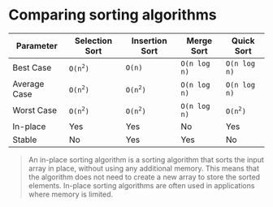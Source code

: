 # Comparing sorting algorithms

Parameter   |Selection Sort               |Insertion Sort               |Merge Sort             |Quick Sort
----------- |----------------             |----------------             |------------           |----------------------
Best Case   |<code>O(n<sup>2</sup>)</code>|<code>O(n)</code>            |<code>O(n log n)</code>|<code>O(n log n)</code> 
Average Case|<code>O(n<sup>2</sup>)</code>|<code>O(n<sup>2</sup>)</code>|<code>O(n log n)</code>|<code>O(n log n)</code> 
Worst Case  |<code>O(n<sup>2</sup>)</code>|<code>O(n<sup>2</sup>)</code>|<code>O(n log n)</code>|<code>O(n<sup>2</sup>)<code>
In-place    | Yes                         |Yes                          | No                    |Yes
Stable      | No                          |Yes                          | Yes                   |No

> An in-place sorting algorithm is a sorting algorithm that sorts the input array in place, without using any additional memory. This means that the algorithm does not need to create a new array to store the sorted elements. In-place sorting algorithms are often used in applications where memory is limited.